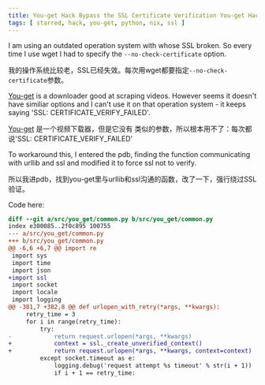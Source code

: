 ```yaml
---
title: You-get Hack Bypass the SSL Certificate Verification You-get Hack 绕过SSL验证
tags: [ starred, hack, you-get, python, nix, ssl ]
---
```


I am using an outdated operation system with whose SSL broken. So
every time I use wget I had to specify the `--no-check-certificate`
option.

我的操作系统比较老，SSL已经失效。每次用wget都要指定`--no-check-certificate`参数。

[You-get](https://github.com/soimort/you-get) is a downloader good at
scraping videos. However seems it doesn't have similiar options and I
can't use it on that operation system - it keeps saying 'SSL:
CERTIFICATE_VERIFY_FAILED'.

[You-get](https://github.com/soimort/you-get) 是一个视频下载器，但是它没有
类似的参数，所以根本用不了：每次都说'SSL: CERTIFICATE_VERIFY_FAILED'

To workaround this, I entered the pdb, finding the function
communicating with urllib and ssl and modified it to force ssl not to
verify.

所以我进pdb，找到you-get里与urllib和ssl沟通的函数，改了一下，强行绕过SSL验证。

Code here:

```diff
diff --git a/src/you_get/common.py b/src/you_get/common.py
index e300085..2f0c895 100755
--- a/src/you_get/common.py
+++ b/src/you_get/common.py
@@ -6,6 +6,7 @@ import re
 import sys
 import time
 import json
+import ssl
 import socket
 import locale
 import logging
@@ -381,7 +382,8 @@ def urlopen_with_retry(*args, **kwargs):
     retry_time = 3
     for i in range(retry_time):
         try:
-            return request.urlopen(*args, **kwargs)
+            context = ssl._create_unverified_context()
+            return request.urlopen(*args, **kwargs, context=context)
         except socket.timeout as e:
             logging.debug('request attempt %s timeout' % str(i + 1))
             if i + 1 == retry_time:
```
